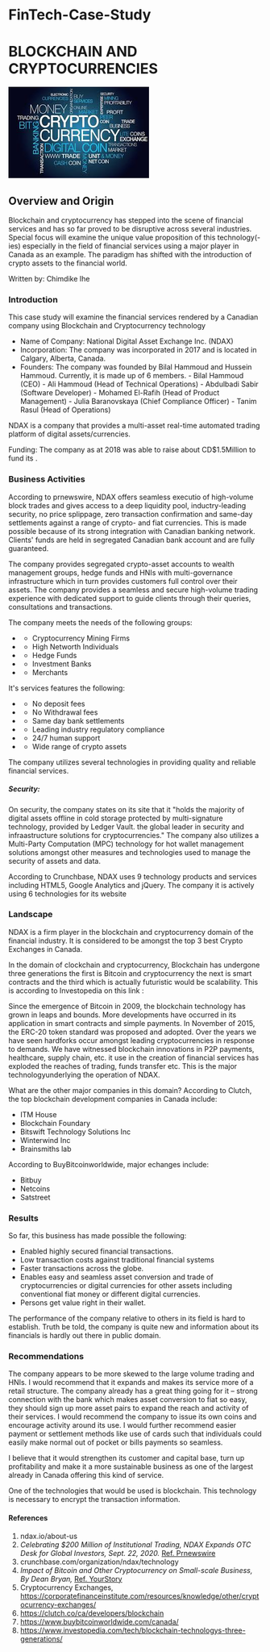 # FinTech-Case-Study
# BLOCKCHAIN AND CRYPTOCURRENCIES
![Blockchain_Cryptocurrency](./CCYBCN.jfif)
## Overview and Origin
Blockchain and cryptocurrency has stepped into the scene of financial services and has so far proved to be disruptive across several industries. Special focus will examine the unique value proposition of this technology(-ies) especially in the field of financial services using a major player in Canada as an example. The paradigm has shifted with the introduction of crypto assets to the financial world.

Written by: Chimdike Ihe

### Introduction
This case study will examine the financial services rendered by a Canadian company using Blockchain and Cryptocurrency technology
- Name of Company: National Digital Asset Exchange Inc. (NDAX)
- Incorporation: The company was incorporated in 2017 and is located in Calgary, Alberta, Canada.
- Founders: The company was founded by Bilal Hammoud and Hussein Hammoud. Currently, it is made up of 6 members.
          -  Bilal Hammoud (CEO)
          -  Ali Hammoud (Head of Technical Operations)
          -  Abdulbadi Sabir (Software Developer)
          -  Mohamed El-Rafih (Head of Product Management)
          -  Julia Baranovskaya (Chief Compliance Officer)
          -  Tanim Rasul (Head of Operations)

NDAX is a company that provides a multi-asset real-time automated trading platform of digital assets/currencies.

Funding: The company as at 2018 was able to raise about CD$1.5Million to fund its .

### Business Activities
According to prnewswire, NDAX offers seamless executio of high-volume block trades and gives access to a deep liquidity pool, inductry-leading security, no price splippage, zero transaction confirmation and same-day settlements against a range of crypto- and fiat currencies. This is made possible because of its strong integration with Canadian banking network. Clients' funds are held in segregated Canadian bank account and are fully guaranteed.

The company provides segregated crypto-asset accounts to wealth management groups, hedge funds and HNIs with multi-governance infrastructure which in turn provides customers full control over their assets. The company provides a seamless and secure high-volume trading experience with dedicated support to guide clients through their queries, consultations and transactions.

The company meets the needs of the following groups:
 - - Cryptocurrency Mining Firms
 - - High Networth Individuals
 - - Hedge Funds
 - - Investment Banks
 - - Merchants

 It's services features the following:
- - No deposit fees
- - No Withdrawal fees
- - Same day bank settlements
- - Leading industry regulatory compliance
- - 24/7 human support
- - Wide range of crypto assets


The company utilizes several technologies in providing quality and reliable financial services. 
##### Security: 
On security, the company states on its site that it "holds the majority of digital assets offline in cold storage protected by multi-signature technology, provided by Ledger Vault. the global leader in security and infraastructure solutions for cryptocurrencies." The company also utilizes a Multi-Party Computation (MPC) technology for hot wallet management solutions amongst other measures and technologies used to manage the security of assets and data.

According to Crunchbase, NDAX uses 9 technology products and services including HTML5, Google Analytics and jQuery. The company it is actively using 6 technologies for its website

### Landscape
NDAX is a firm player in the blockchain and cryptocurrency domain of the financial industry. It is considered to be amongst the top 3 best Crypto Exchanges in Canada.

In the domain of clockchain and cryptocurrency, Blockchain has undergone three generations the first is Bitcoin and cryptocurrency the next is smart contracts and the third which is actually futuristic would be scalability. This is according to Investopedia on this link : 

Since the emergence of Bitcoin in 2009, the blockchain technology has grown in leaps and bounds. More developments have occurred in its application in smart contracts and simple payments. In November of 2015, the ERC-20 token standard was proposed and adopted. Over the years we have seen hardforks occur amongst leading cryptocurrencies in response to demands. We have witnessed blockchain innovations in P2P payments, healthcare, supply chain, etc. it use in the creation of financial services has exploded the reaches of trading, funds transfer etc. This is the major technologyunderlying the operation of NDAX.

What are the other major companies in this domain? According to Clutch, the top blockchain development companies in Canada include:
- ITM House
- Blockchain Foundary
- Bitswift Technology Solutions Inc
- Winterwind Inc
- Brainsmiths lab

According to BuyBitcoinworldwide, major echanges include:
- Bitbuy
- Netcoins
- Satstreet	



### Results
So far, this business has made possible the following:
- Enabled highly secured financial transactions.
- Low transaction costs against traditional financial systems
- Faster transactions across the globe.
- Enables easy and seamless asset conversion and trade of cryptocurrencies or digital currencies for other assets including conventional fiat money or different digital currencies. 
- Persons get value right in their wallet.

The performance of the company relative to others in its field is hard to establish. Truth be told, the company is quite new and information about its financials is hardly out there in public domain.

### Recommendations
The company appears to be more skewed to the large volume trading and HNIs. I would recommend that it expands and makes its service more of a retail structure. The company already has a great thing going for it – strong connection with the bank which makes asset conversion to fiat so easy, they should sign up more asset pairs to expand the reach and activity of their services. I would recommend the company to issue its own coins and encourage activity around its use. I would further recommend easier payment or settlement methods like use of cards such that individuals could easily make normal out of pocket or bills payments so seamless.   

I believe that it would strengthen its customer and capital base, turn up profitability and make it a more sustainable business as one of the largest already in Canada offering this kind of service.

One of the technologies that would be used is blockchain. This technology is necessary to encrypt the transaction information.

#### References
1. ndax.io/about-us
2. *Celebrating $200 Million of Institutional Trading, NDAX Expands OTC Desk for Global Investors, Sept. 22, 2020.* [Ref. Prnewswire](https://www.prnewswire.com/news-releases/celebrating-200-million-of-institutional-trading-ndax-expands-otc-desk-for-global-investors-301135342.html) 
3. crunchbase.com/organization/ndax/technology
4. *Impact of Bitcoin and Other Cryptocurrency on Small-scale Business, By Dean Bryan,* [Ref. YourStory](https://yourstory.com/mystory/impact-bitcoin-cryptocurrency-small-scale-business) 
5. Cryptocurrency Exchanges, https://corporatefinanceinstitute.com/resources/knowledge/other/cryptocurrency-exchanges/
6. https://clutch.co/ca/developers/blockchain 
7. https://www.buybitcoinworldwide.com/canada/
8. https://www.investopedia.com/tech/blockchain-technologys-three-generations/

